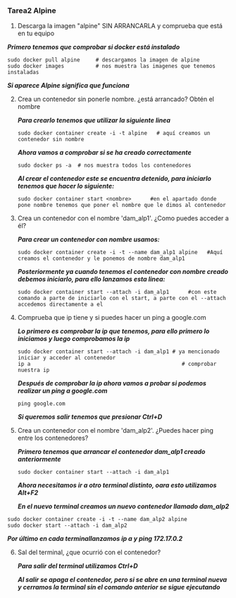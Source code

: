  ### Tarea2 Alpine ###
1. Descarga la imagen "alpine" SIN ARRANCARLA y comprueba que está en tu equipo

  ***Primero tenemos que comprobar si docker está instalado***
 
   ```shell
   sudo docker pull alpine     # descargamos la imagen de alpine
   sudo docker images          # nos muestra las imagenes que tenemos instaladas
   ```
    
 ***Si aparece Alpine significa que funciona***

2. Crea un contenedor sin ponerle nombre. ¿está arrancado? Obtén el nombre

   ***Para crearlo tenemos que utilizar la siguiente linea***
  
   ```shell
   sudo docker container create -i -t alpine   # aquí creamos un contenedor sin nombre
   ```
  
   ***Ahora vamos a comprobar si se ha creado correctamente***
  
   ```shell
   sudo docker ps -a  # nos muestra todos los contenedores
   ```
  
   ***Al crear el contenedor este se encuentra detenido, para iniciarlo tenemos que hacer lo siguiente:***
    
   ```shell
   sudo docker container start <nombre>      #en el apartado donde pone nombre tenemos que poner el nombre que le dimos al contenedor
   ```

3. Crea un contenedor con el nombre 'dam_alp1'. ¿Como puedes acceder a él?
 
    ***Para crear un contenedor con nombre usamos:***
    
   ```shell
   sudo docker container create -i -t --name dam_alp1 alpine   #Aquí creamos el contenedor y le ponemos de nombre dam_alp1
   ```
  
   ***Posteriormente ya cuando tenemos el contenedor con nombre creado debemos iniciarlo, para ello lanzamos esta linea:***
    
   ```shell
   sudo docker container start --attach -i dam_alp1      #con este comando a parte de iniciarlo con el start, a parte con el --attach accedemos directamente a el
   ```

4. Comprueba que ip tiene y si puedes hacer un ping a google.com
 
   ***Lo primero es comprobar la ip que tenemos, para ello primero lo iniciamos y luego comprobamos la ip***
 
   ```shell
   sudo docker container start --attach -i dam_alp1	# ya mencionado iniciar y acceder al contenedor
   ip a                                                # comprobar nuestra ip
   ```
  
   ***Después de comprobar la ip ahora vamos a probar si podemos realizar un ping a google.com***
  
   ```shell
   ping google.com		
   ```
  
   ***Si queremos salir tenemos que presionar ***Ctrl+D******

5. Crea un contenedor con el nombre 'dam_alp2'. ¿Puedes hacer ping entre los contenedores?
 
    ***Primero tenemos que arrancar el contenedor dam_alp1 creado anteriormente***
  
   ```shell
   sudo docker container start --attach -i dam_alp1
   ```
  
   ***Ahora necesitamos ir a otro terminal distinto, oara esto utilizamos ***Alt+F2******
  
   ***En el nuevo terminal creamos un nuevo contenedor llamado dam_alp2***
  
  ```shell
  sudo docker container create -i -t --name dam_alp2 alpine
  sudo docker start --attach -i dam_alp2
  ```
  
   ***Por último en cada terminallanzamos ***ip a*** y ***ping 172.17.0.2******
 
 6. Sal del terminal, ¿que ocurrió con el contenedor?

     ***Para salir del terminal utilizamos ***Ctrl+D******

     ***Al salir se apaga el contenedor, pero si se abre en una terminal nueva y cerramos la terminal sin el comando anterior se sigue ejecutando***
